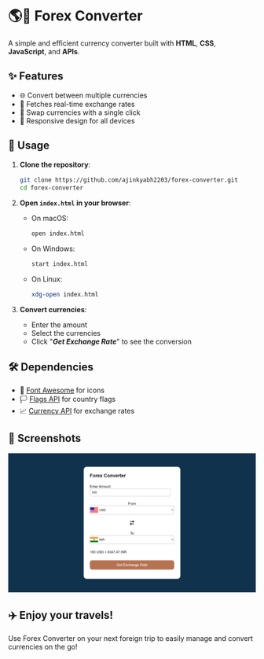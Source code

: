 # 🌎💱 Forex Converter

A simple and efficient currency converter built with **HTML**, **CSS**, **JavaScript**, and **APIs**.

## ✨ Features

- 🌐 Convert between multiple currencies
- 🔄 Fetches real-time exchange rates
- 🔄 Swap currencies with a single click
- 📱 Responsive design for all devices

## 🚀 Usage

1. **Clone the repository**:
    ```bash
    git clone https://github.com/ajinkyabh2203/forex-converter.git
    cd forex-converter
    ```

2. **Open `index.html` in your browser**:
    - On macOS:
        ```bash
        open index.html
        ```

    - On Windows:
        ```bash
        start index.html
        ```

    - On Linux:
        ```bash
        xdg-open index.html
        ```

3. **Convert currencies**:
    - Enter the amount
    - Select the currencies
    - Click "_**Get Exchange Rate**_" to see the conversion

## 🛠️ Dependencies

- 🎨 [Font Awesome](https://cdnjs.cloudflare.com/ajax/libs/font-awesome/6.5.2/css/all.min.css) for icons
- 🏳️ [Flags API](https://flagsapi.com) for country flags
- 📈 [Currency API](https://latest.currency-api.pages.dev/v1/currencies) for exchange rates

## 📸 Screenshots

![Screenshot](view.png)

## ✈️ Enjoy your travels!

Use Forex Converter on your next foreign trip to easily manage and convert currencies on the go!

